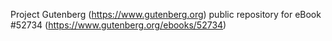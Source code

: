 Project Gutenberg (https://www.gutenberg.org) public repository for
eBook #52734 (https://www.gutenberg.org/ebooks/52734)
